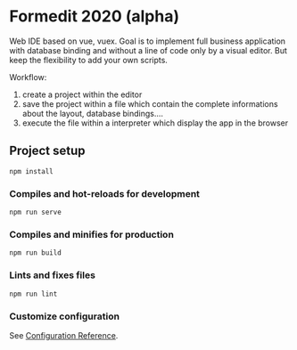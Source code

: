 # Formedit 2020 (alpha)

Web IDE based on vue, vuex. Goal is to implement full business application with database binding and without a line of code only by a visual editor.
But keep the flexibility to add your own scripts.

Workflow:
1. create a project within the editor
2. save the project within a file which contain the complete informations about the layout, database bindings....
3. execute the file within a interpreter which display the app in the browser

## Project setup
```
npm install
```

### Compiles and hot-reloads for development
```
npm run serve
```

### Compiles and minifies for production
```
npm run build
```

### Lints and fixes files
```
npm run lint
```

### Customize configuration
See [Configuration Reference](https://cli.vuejs.org/config/).
